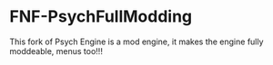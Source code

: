 # FNF-PsychFullModding
 This fork of Psych Engine is a mod engine, it makes the engine fully moddeable, menus too!!!
